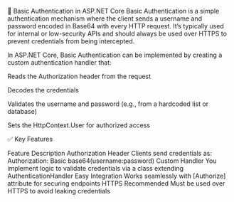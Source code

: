 🔐 Basic Authentication in ASP.NET Core
Basic Authentication is a simple authentication mechanism where the client sends a username and password encoded in Base64 with every HTTP request. It’s typically used for internal or low-security APIs and should always be used over HTTPS to prevent credentials from being intercepted.

In ASP.NET Core, Basic Authentication can be implemented by creating a custom authentication handler that:

Reads the Authorization header from the request

Decodes the credentials

Validates the username and password (e.g., from a hardcoded list or database)

Sets the HttpContext.User for authorized access

✅ Key Features

Feature	Description
Authorization Header	Clients send credentials as: Authorization: Basic base64(username:password)
Custom Handler	You implement logic to validate credentials via a class extending AuthenticationHandler<T>
Easy Integration	Works seamlessly with [Authorize] attribute for securing endpoints
HTTPS Recommended	Must be used over HTTPS to avoid leaking credentials
